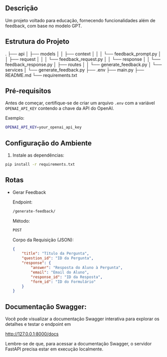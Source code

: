 ## Descrição

Um projeto voltado para educação, fornecendo funcionalidades além de feedback, com base no modelo GPT.

## Estrutura do Projeto

.
├── api
│ ├── models
│ │ ├── context
│ │ │ └── feedback_prompt.py
│ │ ├── request
│ │ │ └── feedback_request.py
│ │ └── response
│ │ └── feedback_response.py
│ ├── routes
│ │ └── generate_feedback.py
│ └── services
│ └── generate_feedback.py
├── .env
├── main.py
├── README.md
└── requirements.txt

## Pré-requisitos

Antes de começar, certifique-se de criar um arquivo `.env` com a variável `OPENAI_API_KEY` contendo a chave da API do OpenAI.

Exemplo:

```bash
OPENAI_API_KEY=your_openai_api_key
```

## Configuração do Ambiente

1. Instale as dependências:

```bash
pip install -r requirements.txt
```

## Rotas

- Gerar Feedback 

    Endpoint:
    ```bash
    /generate-feedback/
    ```
    Método:
    ```bash
    POST
    ```

        

    Corpo da Requisição (JSON):

    ```json
    {
        "title": "Título da Pergunta",
        "question_id": "ID da Pergunta",
        "response": {
            "answer": "Resposta do Aluno à Pergunta",
            "email": "Email do Aluno",
            "response_id": "ID da Resposta",
            "form_id": "ID do Formulário"
        }
    }
    ```
## Documentação Swagger:
Você pode visualizar a documentação Swagger interativa para explorar os detalhes e testar o endpoint em 


http://127.0.0.1:8000/docs

Lembre-se de que, para acessar a documentação Swagger, o servidor FastAPI precisa estar em execução localmente.
